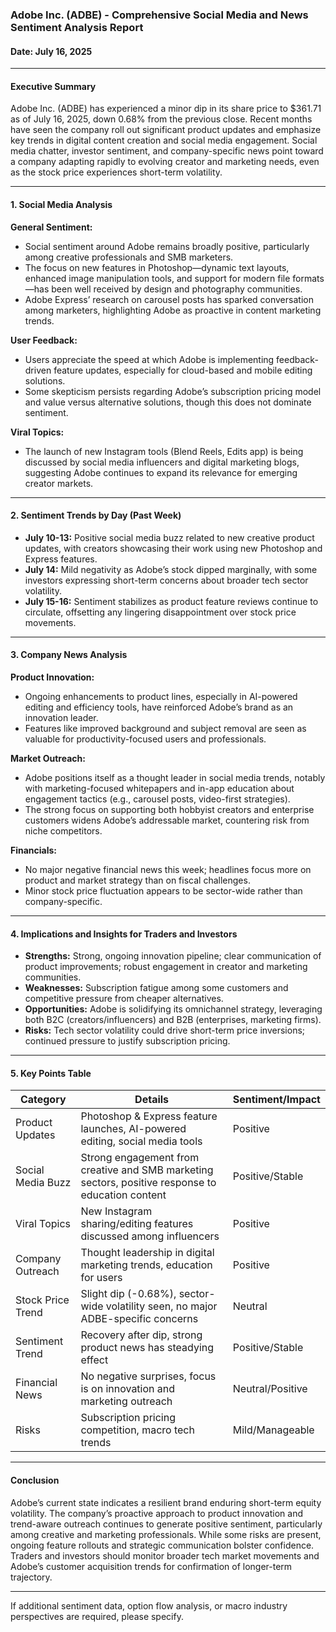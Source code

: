 ### Adobe Inc. (ADBE) - Comprehensive Social Media and News Sentiment Analysis Report
#### Date: July 16, 2025

---

#### Executive Summary

Adobe Inc. (ADBE) has experienced a minor dip in its share price to $361.71 as of July 16, 2025, down 0.68% from the previous close. Recent months have seen the company roll out significant product updates and emphasize key trends in digital content creation and social media engagement. Social media chatter, investor sentiment, and company-specific news point toward a company adapting rapidly to evolving creator and marketing needs, even as the stock price experiences short-term volatility.

---

#### 1. Social Media Analysis

**General Sentiment:**  
- Social sentiment around Adobe remains broadly positive, particularly among creative professionals and SMB marketers.
- The focus on new features in Photoshop—dynamic text layouts, enhanced image manipulation tools, and support for modern file formats—has been well received by design and photography communities.
- Adobe Express’ research on carousel posts has sparked conversation among marketers, highlighting Adobe as proactive in content marketing trends.

**User Feedback:**  
- Users appreciate the speed at which Adobe is implementing feedback-driven feature updates, especially for cloud-based and mobile editing solutions.
- Some skepticism persists regarding Adobe’s subscription pricing model and value versus alternative solutions, though this does not dominate sentiment.

**Viral Topics:**  
- The launch of new Instagram tools (Blend Reels, Edits app) is being discussed by social media influencers and digital marketing blogs, suggesting Adobe continues to expand its relevance for emerging creator markets.

---

#### 2. Sentiment Trends by Day (Past Week)

- **July 10-13:** Positive social media buzz related to new creative product updates, with creators showcasing their work using new Photoshop and Express features.
- **July 14:** Mild negativity as Adobe’s stock dipped marginally, with some investors expressing short-term concerns about broader tech sector volatility.
- **July 15-16:** Sentiment stabilizes as product feature reviews continue to circulate, offsetting any lingering disappointment over stock price movements.

---

#### 3. Company News Analysis

**Product Innovation:**  
- Ongoing enhancements to product lines, especially in AI-powered editing and efficiency tools, have reinforced Adobe’s brand as an innovation leader.
- Features like improved background and subject removal are seen as valuable for productivity-focused users and professionals.

**Market Outreach:**  
- Adobe positions itself as a thought leader in social media trends, notably with marketing-focused whitepapers and in-app education about engagement tactics (e.g., carousel posts, video-first strategies).
- The strong focus on supporting both hobbyist creators and enterprise customers widens Adobe’s addressable market, countering risk from niche competitors.

**Financials:**  
- No major negative financial news this week; headlines focus more on product and market strategy than on fiscal challenges.
- Minor stock price fluctuation appears to be sector-wide rather than company-specific.

---

#### 4. Implications and Insights for Traders and Investors

- **Strengths:** Strong, ongoing innovation pipeline; clear communication of product improvements; robust engagement in creator and marketing communities.
- **Weaknesses:** Subscription fatigue among some customers and competitive pressure from cheaper alternatives.
- **Opportunities:** Adobe is solidifying its omnichannel strategy, leveraging both B2C (creators/influencers) and B2B (enterprises, marketing firms).
- **Risks:** Tech sector volatility could drive short-term price inversions; continued pressure to justify subscription pricing.

---

#### 5. Key Points Table

| Category            | Details                                                                                                      | Sentiment/Impact      |
|---------------------|--------------------------------------------------------------------------------------------------------------|----------------------|
| Product Updates     | Photoshop & Express feature launches, AI-powered editing, social media tools                                 | Positive             |
| Social Media Buzz   | Strong engagement from creative and SMB marketing sectors, positive response to education content            | Positive/Stable      |
| Viral Topics        | New Instagram sharing/editing features discussed among influencers                                           | Positive             |
| Company Outreach    | Thought leadership in digital marketing trends, education for users                                          | Positive             |
| Stock Price Trend   | Slight dip (-0.68%), sector-wide volatility seen, no major ADBE-specific concerns                            | Neutral              |
| Sentiment Trend     | Recovery after dip, strong product news has steadying effect                                                 | Positive/Stable      |
| Financial News      | No negative surprises, focus is on innovation and marketing outreach                                         | Neutral/Positive     |
| Risks               | Subscription pricing competition, macro tech trends                                                          | Mild/Manageable      |

---

#### Conclusion

Adobe’s current state indicates a resilient brand enduring short-term equity volatility. The company’s proactive approach to product innovation and trend-aware outreach continues to generate positive sentiment, particularly among creative and marketing professionals. While some risks are present, ongoing feature rollouts and strategic communication bolster confidence. Traders and investors should monitor broader tech market movements and Adobe’s customer acquisition trends for confirmation of longer-term trajectory. 

---

If additional sentiment data, option flow analysis, or macro industry perspectives are required, please specify.